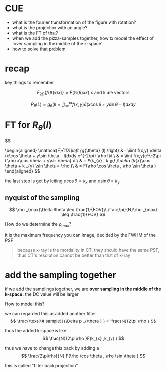 # CUE
- what is the fourier transformation of the figure with rotation?
- what is the projection with an angle?
- what is the FT of that?
- when we add the pizza-samples together, how to model the effect of 'over sampling in the middle of the k-space'
- how to solve that problem
# recap

key things to remember

$$
F_{2D}\left\{f(\mathbb{R}(\theta)x )\right\} = F(\mathbb{R}(\theta)x k)
\text{ x and k are vectors}
$$

$$
P_{\theta}(L) = g_{\theta}(l) = \iint_\infty ^{\infty }  f(x,y)\delta (x\cos \theta + y\sin \theta - l)dxdy
$$

# FT for $R_{\theta}(l)$

$$

\begin{aligned}
    \mathcal{F}_{1D}\left \{g_{\theta} (l) \right\}  &= 
    \iiint f(x,y) \delta (x\cos \theta + y\sin \theta - l)dxdy e^{-2\pi i \rho l}dl\\
    & = \iint f(x,y)e^{-2\pi i \rho x\cos \theta + y\sin \theta} dl\\
    & = F(k_{x} , k _{y} )\delta (k_{x}\cos \theta + k _{y} \sin \theta = \rho  )\\
    & = F(\rho \cos \theta , \rho \sin \theta )
\end{aligned}
$$

the last step is get by letting $\rho \cos \theta = k_{x}$ and $\rho \sin \theta = k_{y}$

## nyquist of the sampling

$$
\rho _{max}\Delta \theta \leq \frac{1}{FOV}\\
\frac{\pi}{N}\rho _{max} \leq \frac{1}{FOV}
$$

How do we determine the $\rho_{max}$?

it is the maximum frequency you can image, decided by the FWHM of the PSF

> because x-ray is the mordality in CT, they should have the same PSF, thus CT's resolution  cannot be better than that of x-ray

# add the sampling together

if we add the samplings together, we are **over sampling in the middle of the k-space.** the DC value will be larger

How to model this?

we can regarded this as added another filter 
$$
\frac{\text{\# sample}}{\Delta p _{\theta } } = \frac{N}{2\pi \rho }
$$

thus the added k-space is like 
$$
\frac{N}{2\pi\rho  }F(k_{x} ,k_{y} )
$$

thus we have to change this back by adding a 
$$
\frac{2\pi\rho}{N} F(\rho \cos \theta , \rho \sin \theta )
$$

this is called "filter back projection"
